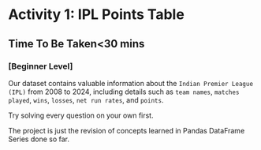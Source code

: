 # Activity 1: IPL Points Table

## Time To Be Taken<30 mins

### [Beginner Level]

Our dataset contains valuable information about the `Indian Premier League (IPL)` from 2008 to 2024, including details such as `team names`, `matches played`, `wins`, `losses`, `net run rates`, and `points`.

Try solving every question on your own first.

The project is just the revision of concepts learned in Pandas DataFrame Series done so far.
